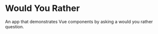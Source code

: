 # Would You Rather

An app that demonstrates Vue components by asking a would you rather question. 
